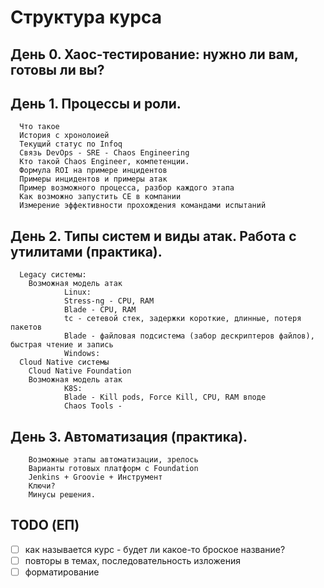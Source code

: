 # Структура курса

## День 0. Хаос-тестирование: нужно ли вам, готовы ли вы?

## День 1. Процессы и роли.

```
  Что такое
  История с хронолоией
  Текущий статус по Infoq
  Связь DevOps - SRE - Chaos Engineering
  Кто такой Chaos Engineer, компетенции.
  Формула ROI на примере инцидентов
  Примеры инцидентов и примеры атак
  Пример возможного процесса, разбор каждого этапа
  Как возможно запустить CE в компании
  Измерение эффективности прохождения командами испытаний
```

## День 2. Типы сиcтем и виды атак. Работа с утилитами (практика).

```
  Legacy системы:
    Возможная модель атак
            Linux:
            Stress-ng - CPU, RAM
            Blade - CPU, RAM
            tc - сетевой стек, задержки короткие, длинные, потеря пакетов
            Blade - файловая подсистема (забор дескриптеров файлов), быстрая чтение и запись
            Windows:
  Cloud Native системы
    Cloud Native Foundation
    Возможная модель атак
            K8S:
            Blade - Kill pods, Force Kill, CPU, RAM вподе
            Chaos Tools -
```

## День 3. Автоматизация (практика).

```
    Возможные этапы автоматизации, зрелось
    Варианты готовых платформ с Foundation
    Jenkins + Groovie + Инструмент
    Ключи?
    Минусы решения.
```

## TODO (ЕП)

- [ ] как называется курс - будет ли какое-то броское название?
- [ ] повторы в темах, последовательность изложения
- [ ] форматирование
